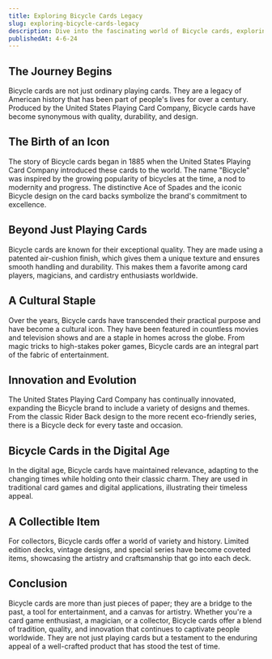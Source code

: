 ```yaml
---
title: Exploring Bicycle Cards Legacy
slug: exploring-bicycle-cards-legacy
description: Dive into the fascinating world of Bicycle cards, exploring their history, cultural significance, and enduring appeal in entertainment and art.
publishedAt: 4-6-24
---
```


## The Journey Begins

Bicycle cards are not just ordinary playing cards. They are a legacy of American history that has been part of people's lives for over a century. Produced by the United States Playing Card Company, Bicycle cards have become synonymous with quality, durability, and design. 

## The Birth of an Icon

The story of Bicycle cards began in 1885 when the United States Playing Card Company introduced these cards to the world. The name "Bicycle" was inspired by the growing popularity of bicycles at the time, a nod to modernity and progress. The distinctive Ace of Spades and the iconic Bicycle design on the card backs symbolize the brand's commitment to excellence.

## Beyond Just Playing Cards

Bicycle cards are known for their exceptional quality. They are made using a patented air-cushion finish, which gives them a unique texture and ensures smooth handling and durability. This makes them a favorite among card players, magicians, and cardistry enthusiasts worldwide.

## A Cultural Staple

Over the years, Bicycle cards have transcended their practical purpose and have become a cultural icon. They have been featured in countless movies and television shows and are a staple in homes across the globe. From magic tricks to high-stakes poker games, Bicycle cards are an integral part of the fabric of entertainment.

## Innovation and Evolution

The United States Playing Card Company has continually innovated, expanding the Bicycle brand to include a variety of designs and themes. From the classic Rider Back design to the more recent eco-friendly series, there is a Bicycle deck for every taste and occasion.

## Bicycle Cards in the Digital Age

In the digital age, Bicycle cards have maintained relevance, adapting to the changing times while holding onto their classic charm. They are used in traditional card games and digital applications, illustrating their timeless appeal.

## A Collectible Item

For collectors, Bicycle cards offer a world of variety and history. Limited edition decks, vintage designs, and special series have become coveted items, showcasing the artistry and craftsmanship that go into each deck.

## Conclusion

Bicycle cards are more than just pieces of paper; they are a bridge to the past, a tool for entertainment, and a canvas for artistry. Whether you're a card game enthusiast, a magician, or a collector, Bicycle cards offer a blend of tradition, quality, and innovation that continues to captivate people worldwide. They are not just playing cards but a testament to the enduring appeal of a well-crafted product that has stood the test of time.
